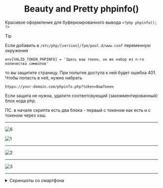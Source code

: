 <h1 align="center" color="#AFFFAF">Beauty and Pretty phpinfo()</h1>

Красивое оформление для буферизированного вывода `<?php phpinfo(); ?>`




> [!TIP]
> Если добавить в     `/etc/php/[version]/fpm/pool.d/www.conf` переменную окружения
>
>     env[VALID_TOKEN_PHPINFO] = 'Здесь ваш токен, он же набор из n-го количества символов'
>
> то вы защитите страницу. При попытке доступа к ней будет ошибка 401. Чтобы попасть в неё, нужно набрать
>
>     htpps://your-domain.com/phpinfo.php?token=ВашТокен
>    
> Если защита не нужна, удалите соответсвующий (закомментированный) блок кода php.
>
> ПС. в начале скрипта есть два блока - первый с токеном как есть и с токеном через хэш.


<hr>

![6](https://github-production-user-asset-6210df.s3.amazonaws.com/3672314/425860239-365cd355-abdf-4773-a498-dad6bd494c1d.jpg?X-Amz-Algorithm=AWS4-HMAC-SHA256&X-Amz-Credential=AKIAVCODYLSA53PQK4ZA%2F20250429%2Fus-east-1%2Fs3%2Faws4_request&X-Amz-Date=20250429T072852Z&X-Amz-Expires=300&X-Amz-Signature=b0604d1a705133da6bb459b60cf908c82533067e3a72473e347ec0f4be60b5fd&X-Amz-SignedHeaders=host)

![1](https://github.com/user-attachments/assets/365cd355-abdf-4773-a498-dad6bd494c1d)



<hr>


![2](https://github.com/user-attachments/assets/69322f92-8226-400d-8512-37ddb8894d34)



<hr>


![3](https://github.com/user-attachments/assets/e29bea63-19b1-45c2-8f5e-8bde748bd1cf)



<hr>


<details>
 <summary>Скриншоты со смартфона</summary>

<table>
  <tr>
    <th><center></center></th>
    <th><center></center></th>
    <th><center></center></th>
    <th><center></center></th>
  </tr>
  <tr>
    <td><center><img src="https://github.com/user-attachments/assets/b15bee2e-06dd-4d95-8796-544978341530" height="400"></center></td>
    <td><center><img src="https://github.com/user-attachments/assets/b7282439-a7ea-4322-b917-4f263504cc5c" height="400"></center></td>
    <td><center><img src="https://github.com/user-attachments/assets/4aa1edc6-4921-4381-b694-5383828f8927" height="400"></center></td>
    <td><center><img src="https://github.com/user-attachments/assets/25d24a96-0bc6-4f51-b2d5-444b0c6d6872" height="400"></center></td>
  </tr>
</table>

</details>
